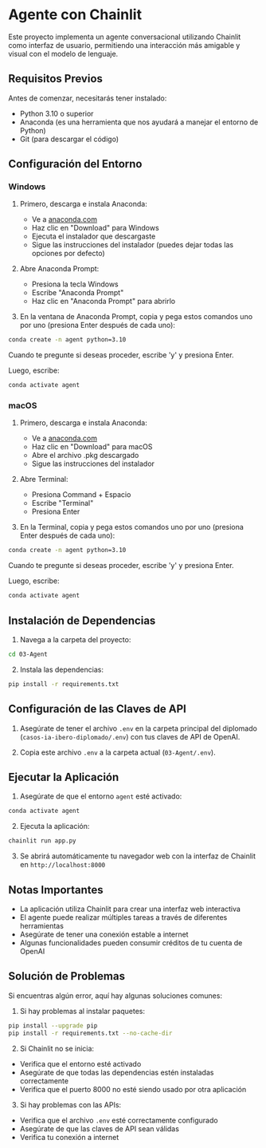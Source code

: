 # Agente con Chainlit

Este proyecto implementa un agente conversacional utilizando Chainlit como interfaz de usuario, permitiendo una interacción más amigable y visual con el modelo de lenguaje.

## Requisitos Previos

Antes de comenzar, necesitarás tener instalado:
- Python 3.10 o superior
- Anaconda (es una herramienta que nos ayudará a manejar el entorno de Python)
- Git (para descargar el código)

## Configuración del Entorno

### Windows

1. Primero, descarga e instala Anaconda:
   - Ve a [anaconda.com](https://www.anaconda.com/download)
   - Haz clic en "Download" para Windows
   - Ejecuta el instalador que descargaste
   - Sigue las instrucciones del instalador (puedes dejar todas las opciones por defecto)

2. Abre Anaconda Prompt:
   - Presiona la tecla Windows
   - Escribe "Anaconda Prompt"
   - Haz clic en "Anaconda Prompt" para abrirlo

3. En la ventana de Anaconda Prompt, copia y pega estos comandos uno por uno (presiona Enter después de cada uno):
```bash
conda create -n agent python=3.10
```
Cuando te pregunte si deseas proceder, escribe 'y' y presiona Enter.

Luego, escribe:
```bash
conda activate agent
```

### macOS

1. Primero, descarga e instala Anaconda:
   - Ve a [anaconda.com](https://www.anaconda.com/download)
   - Haz clic en "Download" para macOS
   - Abre el archivo .pkg descargado
   - Sigue las instrucciones del instalador

2. Abre Terminal:
   - Presiona Command + Espacio
   - Escribe "Terminal"
   - Presiona Enter

3. En la Terminal, copia y pega estos comandos uno por uno (presiona Enter después de cada uno):
```bash
conda create -n agent python=3.10
```
Cuando te pregunte si deseas proceder, escribe 'y' y presiona Enter.

Luego, escribe:
```bash
conda activate agent
```

## Instalación de Dependencias

1. Navega a la carpeta del proyecto:
```bash
cd 03-Agent
```

2. Instala las dependencias:
```bash
pip install -r requirements.txt
```

## Configuración de las Claves de API

1. Asegúrate de tener el archivo `.env` en la carpeta principal del diplomado (`casos-ia-ibero-diplomado/.env`) con tus claves de API de OpenAI.

2. Copia este archivo `.env` a la carpeta actual (`03-Agent/.env`).

## Ejecutar la Aplicación

1. Asegúrate de que el entorno `agent` esté activado:
```bash
conda activate agent
```

2. Ejecuta la aplicación:
```bash
chainlit run app.py
```

3. Se abrirá automáticamente tu navegador web con la interfaz de Chainlit en `http://localhost:8000`

## Notas Importantes

- La aplicación utiliza Chainlit para crear una interfaz web interactiva
- El agente puede realizar múltiples tareas a través de diferentes herramientas
- Asegúrate de tener una conexión estable a internet
- Algunas funcionalidades pueden consumir créditos de tu cuenta de OpenAI

## Solución de Problemas

Si encuentras algún error, aquí hay algunas soluciones comunes:

1. Si hay problemas al instalar paquetes:
```bash
pip install --upgrade pip
pip install -r requirements.txt --no-cache-dir
```

2. Si Chainlit no se inicia:
- Verifica que el entorno esté activado
- Asegúrate de que todas las dependencias estén instaladas correctamente
- Verifica que el puerto 8000 no esté siendo usado por otra aplicación

3. Si hay problemas con las APIs:
- Verifica que el archivo `.env` esté correctamente configurado
- Asegúrate de que las claves de API sean válidas
- Verifica tu conexión a internet